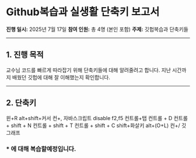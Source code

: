 # Github복습과 실생활 단축키 보고서 

**진행 일시:** 2025년 7월 17일
**참여 인원:** 총 4명 (본인 포함)
**주제:** 깃헙복습과 단축키들

---

## 1. 진행 목적

교수님 코드를 빠르게 따라잡기 위해 단축키들에 대해 알려줄려고 합니다.
지난 시간까지 배웠던 깃헙에 대해 잘 이해했는지 확인합니다.

---

## 2. 단축키

윈+R
alt+shift+커서
컨+,
자바스크립트 disable
f2,f5
컨트롤+탭
컨트롤 + D
컨트롤 + shift + N
컨트롤 + shift + T
컨트롤 + shift + C
shift+화살키
alt+(O+L)
컨+/
깃 그래프

### \* 에 대해 복습할예정입니다.
